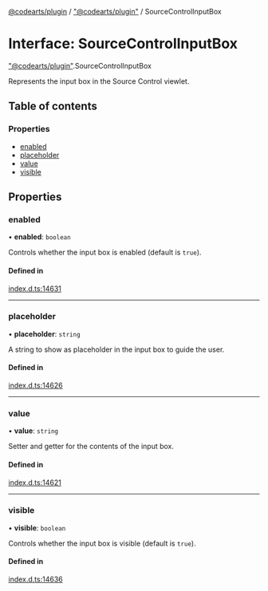 [@codearts/plugin](../README.md) / ["@codearts/plugin"](../modules/_codearts_plugin_.md) / SourceControlInputBox

# Interface: SourceControlInputBox

["@codearts/plugin"](../modules/_codearts_plugin_.md).SourceControlInputBox

Represents the input box in the Source Control viewlet.

## Table of contents

### Properties

- [enabled](codearts_plugin_.SourceControlInputBox.md#enabled)
- [placeholder](codearts_plugin_.SourceControlInputBox.md#placeholder)
- [value](codearts_plugin_.SourceControlInputBox.md#value)
- [visible](codearts_plugin_.SourceControlInputBox.md#visible)

## Properties

### enabled

• **enabled**: `boolean`

Controls whether the input box is enabled (default is `true`).

#### Defined in

[index.d.ts:14631](https://github.com/shuyaqian/cloudide-plugin-api/blob/5b69219/index.d.ts#L14631)

___

### placeholder

• **placeholder**: `string`

A string to show as placeholder in the input box to guide the user.

#### Defined in

[index.d.ts:14626](https://github.com/shuyaqian/cloudide-plugin-api/blob/5b69219/index.d.ts#L14626)

___

### value

• **value**: `string`

Setter and getter for the contents of the input box.

#### Defined in

[index.d.ts:14621](https://github.com/shuyaqian/cloudide-plugin-api/blob/5b69219/index.d.ts#L14621)

___

### visible

• **visible**: `boolean`

Controls whether the input box is visible (default is `true`).

#### Defined in

[index.d.ts:14636](https://github.com/shuyaqian/cloudide-plugin-api/blob/5b69219/index.d.ts#L14636)
